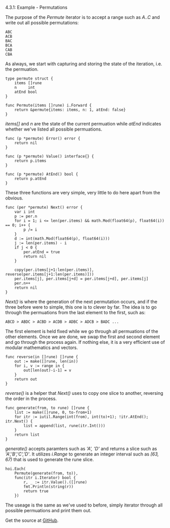 4.3.1: Example - Permutations

The purpose of the *Permute* iterator is to accept a range such as *A..C* and write out all possible permutations:

    ABC
    ACB
    BAC
    BCA
    CAB
    CBA

As always, we start with capturing and storing the state of the iteration, i.e. the permuation.

    type permute struct {
        items []rune
        n     int
        atEnd bool
    }
    
    func Permute(items []rune) i.Forward {
        return &permute{items: items, n: 1, atEnd: false}
    }

*items[]* and *n* are the state of the current permuation while *atEnd* indicates whether we've listed all possible permuations.

    func (p *permute) Error() error {
        return nil
    }
    
    func (p *permute) Value() interface{} {
        return p.items
    }
    
    func (p *permute) AtEnd() bool {
        return p.atEnd
    }

These three functions are very simple, very little to do here apart from the obvious.

    func (per *permute) Next() error {
        var i int
        p := per.n
        for i = 1; i <= len(per.items) && math.Mod(float64(p), float64(i)) == 0; i++ {
            p /= i
        }
        d := int(math.Mod(float64(p), float64(i)))
        j := len(per.items) - i
        if j < 0 {
            per.atEnd = true
            return nil
        }
    
        copy(per.items[j+1:len(per.items)], reverse(per.items[j+1:len(per.items)]))
        per.items[j], per.items[j+d] = per.items[j+d], per.items[j]
        per.n++
        return nil
    }

*Next()* is where the generation of the next permutation occurs, and if the three before were to simple, this one is to clever by far. The idea is to go through the permuations from the last element to the first, such as:

    ABCD > ABDC > ACBD > ACDB > ADBC > ADCB > BADC ...

The first element is held fixed while we go through all permuations of the other elements. Once we are done, we swap the first and second element and go through the process again. If nothing else, it is a very efficient use of modular mathematics and vectors. 

    func reverse(in []rune) []rune {
        out := make([]rune, len(in))
        for i, v := range in {
            out[len(out)-i-1] = v
        }
        return out
    }

*reverse()* is a helper that *Next()* uses to copy one slice to another, reversing the order in the process.

    func generate(from, to rune) []rune {
        list := make([]rune, 0, to-from+1)
        for itr := iutil.Range(int(from), int(to)+1); !itr.AtEnd(); itr.Next() {
            list = append(list, rune(itr.Int()))
        }
        return list
    }

*generate()* accepts paramters such as *'A', 'D'* and returns a slice such as *'A','B','C','D'*. It utilizes *i.Range* to generate an integer interval such as *[63, 67)* that is used to generate the rune slice.

    hoi.Each(
        Permute(generate(from, to)),
        func(itr i.Iterator) bool {
            r, _ := itr.Value().([]rune)
            fmt.Println(string(r))
            return true
        })

The useage is the same as we've used to before, simply iterator through all possible permuations and print them out.

Get the source at [GitHub](https://github.com/mg/hog/blob/master/c4/permutations.go).